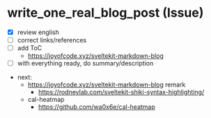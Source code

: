# write_one_real_blog_post (Issue)

- [x] review english
- [ ] correct links/references
- [ ] add ToC
  - https://joyofcode.xyz/sveltekit-markdown-blog
- [ ] with everything ready, do summary/description

- next:
  - https://joyofcode.xyz/sveltekit-markdown-blog
    remark
    - https://rodneylab.com/sveltekit-shiki-syntax-highlighting/
  - cal-heatmap
    - https://github.com/wa0x6e/cal-heatmap

